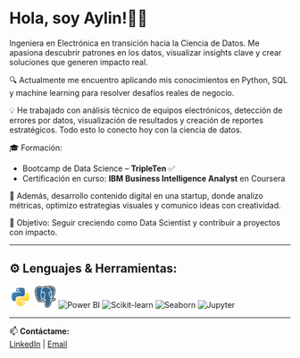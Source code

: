
# Hola, soy Aylin!👩‍💻

Ingeniera en Electrónica en transición hacia la Ciencia de Datos. Me apasiona descubrir patrones en los datos, visualizar insights clave y crear soluciones que generen impacto real.

🔍 Actualmente me encuentro aplicando mis conocimientos en Python, SQL y machine learning para resolver desafíos reales de negocio.

💡 He trabajado con análisis técnico de equipos electrónicos, detección de errores por datos, visualización de resultados y creación de reportes estratégicos. Todo esto lo conecto hoy con la ciencia de datos.

🎓 Formación:
- Bootcamp de Data Science – **TripleTen** ✅
- Certificación en curso: **IBM Business Intelligence Analyst** en Coursera

🎨 Además, desarrollo contenido digital en una startup, donde analizo métricas, optimizo estrategias visuales y comunico ideas con creatividad.

🚀 Objetivo: Seguir creciendo como Data Scientist y contribuir a proyectos con impacto.

---

## ⚙️ Lenguajes & Herramientas:
<link rel="stylesheet" type='text/css' href="https://cdn.jsdelivr.net/gh/devicons/devicon@latest/devicon.min.css" />
<img src="https://raw.githubusercontent.com/devicons/devicon/master/icons/python/python-original.svg" alt="Python" width="40"/> <img src="https://raw.githubusercontent.com/devicons/devicon/master/icons/postgresql/postgresql-original.svg" alt="SQL" width="40"/> <img src="https://img.icons8.com/color/48/power-bi.png" alt="Power BI" width="40"/> <img src="https://scikit-learn.org/stable/_static/scikit-learn-logo-small.png" alt="Scikit-learn" width="40"/> <img src="https://seaborn.pydata.org/_static/logo-wide-lightbg.svg" alt="Seaborn" width="70"/> <img src="https://upload.wikimedia.org/wikipedia/commons/3/38/Jupyter_logo.svg" alt="Jupyter" width="40"/>



---

📫 **Contáctame:**  
[LinkedIn](https://www.linkedin.com/in/aylin-hernández-nava) | [Email](mailto:aylin-hdez@hotmail.com)

